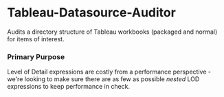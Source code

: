 # Tableau-Datasource-Auditor
Audits a directory structure of Tableau workbooks (packaged and normal) for items of interest.

### Primary Purpose
Level of Detail expressions are costly from a performance perspective - we're looking to make sure there are as few as possible *nested* LOD expressions to keep performance in check.
